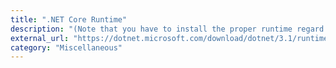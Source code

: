 ```yaml
---
title: ".NET Core Runtime"
description: "(Note that you have to install the proper runtime regard to your needs, that means .NET Core Desktop Runtime for BruteSharkDesktop and  for BruteSharkCli)."
external_url: "https://dotnet.microsoft.com/download/dotnet/3.1/runtime"
category: "Miscellaneous"
---
```

